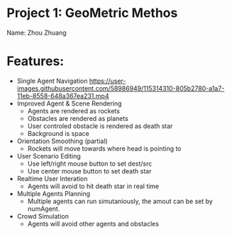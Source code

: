 # Project 1: GeoMetric Methos
Name: Zhou Zhuang
# Features:
- Single Agent Navigation
https://user-images.githubusercontent.com/58986949/115314310-805b2780-a1a7-11eb-8558-648a367ea231.mp4
- Improved Agent & Scene Rendering
  - Agents are rendered as rockets
  - Obstacles are rendered as planets
  - User controled obstacle is rendered as death star
  - Background is space
- Orientation Smoothing (partial)
  - Rockets will move towards where head is pointing to
- User Scenario Editing
  - Use left/right mouse button to set dest/src
  - Use center mouse button to set death star
- Realtime User Interation
  - Agents will avoid to hit death star in real time
- Multiple Agents Planning
  - Multiple agents can run simutaniously, the amout can be set by numAgent.
- Crowd Simulation
  - Agents will avoid other agents and obstacles

